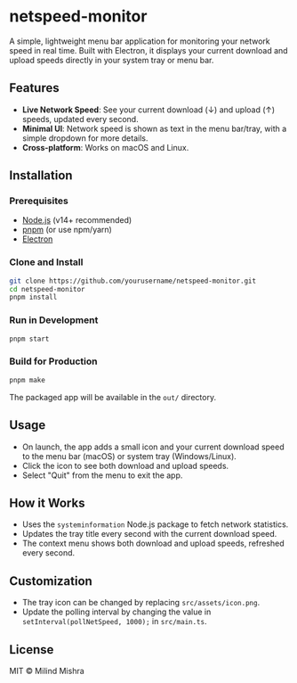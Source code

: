 # netspeed-monitor

A simple, lightweight menu bar application for monitoring your network speed in real time. Built with Electron, it displays your current download and upload speeds directly in your system tray or menu bar.

## Features

- **Live Network Speed**: See your current download (↓) and upload (↑) speeds, updated every second.
- **Minimal UI**: Network speed is shown as text in the menu bar/tray, with a simple dropdown for more details.
- **Cross-platform**: Works on macOS and Linux.

## Installation

### Prerequisites

- [Node.js](https://nodejs.org/) (v14+ recommended)
- [pnpm](https://pnpm.io/) (or use npm/yarn)
- [Electron](https://www.electronjs.org/)

### Clone and Install

```sh
git clone https://github.com/yourusername/netspeed-monitor.git
cd netspeed-monitor
pnpm install
```

### Run in Development

```sh
pnpm start
```

### Build for Production

```sh
pnpm make
```

The packaged app will be available in the `out/` directory.

## Usage

- On launch, the app adds a small icon and your current download speed to the menu bar (macOS) or system tray (Windows/Linux).
- Click the icon to see both download and upload speeds.
- Select "Quit" from the menu to exit the app.

## How it Works

- Uses the `systeminformation` Node.js package to fetch network statistics.
- Updates the tray title every second with the current download speed.
- The context menu shows both download and upload speeds, refreshed every second.

## Customization

- The tray icon can be changed by replacing `src/assets/icon.png`.
- Update the polling interval by changing the value in `setInterval(pollNetSpeed, 1000);` in `src/main.ts`.

## License

MIT © Milind Mishra
